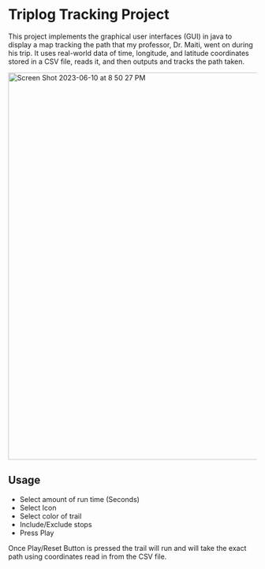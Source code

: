 # Triplog Tracking Project
This project implements the graphical user interfaces (GUI) in java to display a map tracking the path that my professor, Dr. Maiti, went on during his trip. It uses real-world data of time, longitude, and latitude coordinates stored in a CSV file, reads it, and then outputs and tracks the path taken. 

<img width="786" alt="Screen Shot 2023-06-10 at 8 50 27 PM" src="https://github.com/Noctural123/Triplog-Tracking-Map/assets/100321531/f5f7a565-f3ff-4ad8-96d8-6f51d00849fd">


## Usage
- Select amount of run time (Seconds)
- Select Icon
- Select color of trail
- Include/Exclude stops
- Press Play

Once Play/Reset Button is pressed the trail will run and will take the exact path using coordinates read in from the CSV file.
